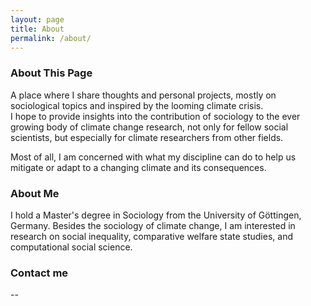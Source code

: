 ```yaml
---
layout: page
title: About
permalink: /about/
---
```


### About This Page
A place where I share thoughts and personal projects, mostly on sociological topics and inspired by the looming climate crisis.  
I hope to provide insights into the contribution of sociology to the ever growing body of climate change research, not only for fellow social scientists, but especially for climate researchers from other fields.

Most of all, I am concerned with what my discipline can do to help us mitigate or adapt to a changing climate and its consequences.

### About Me
I hold a Master's degree in Sociology from the University of Göttingen, Germany. Besides the sociology of climate change, I am interested in research on social inequality, comparative welfare state studies, and computational social science.

### Contact me
--
<!-- [email@domain.com](mailto:email@domain.com) -->
